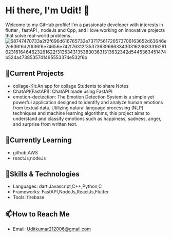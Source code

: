 # Hi there, I'm Udit! 👋

Welcome to my GitHub profile! I'm a passionate developer with interests in flutter , fastAPI , nodeJs and Cpp, and I love working on innovative projects that solve real-world problems.
![68747470733a2f2f696d616765732e73717561726573706163652d63646e2e636f6d2f636f6e74656e742f76312f3537363966633430316236333162616231616464623261622f313534313538303631313632342d5445363451474b524a4738535741495553374e532f6b](https://github.com/user-attachments/assets/016389ef-30a3-4ad3-bde8-9ddc3ccf357f)


## 🔭Current Projects

* collage-Kit:An app for collage Students to share Notes 
* ChatAPI(FastAPI): ChatAPI made using FastAPI
* emotion-dectection: The Emotion Detection System is a simple yet powerful application designed to identify and analyze human emotions from textual data. Utilizing natural language processing (NLP) techniques and machine learning algorithms, this project aims to understand and classify emotions such as happiness, sadness, anger, and surprise from written text.


## 🌱Currently Learning

* github,AWS
* reactJs,nodeJs
## 🚀Skills & Technologies

* Languages: dart,Javascript,C++,Python,C
* Frameworks: FastAPI,NodeJs,ReactJs,Flutter
* Tools: firebase
##  📫How to Reach Me
* Email: Uditkumar212006@gmail.com
